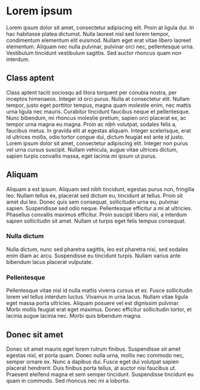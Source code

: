 ﻿# Lorem ipsum
Lorem ipsum dolor sit amet, consectetur adipiscing elit. Proin at ligula dui. In hac habitasse platea dictumst. Nulla laoreet nisl sed lorem tempor, condimentum elementum elit euismod. Nullam eget erat vitae libero laoreet elementum. Aliquam nec nulla pulvinar, pulvinar orci nec, pellentesque urna. Vestibulum tincidunt vestibulum sagittis. Sed auctor rhoncus quam non interdum.

## Class aptent
Class aptent taciti sociosqu ad litora torquent per conubia nostra, per inceptos himenaeos. Integer id orci purus. Nulla at consectetur elit. Nullam tempor, justo eget porttitor tempus, magna quam molestie enim, nec mattis urna ligula nec mauris. Curabitur tincidunt faucibus neque et pellentesque. Nunc bibendum, mi rhoncus molestie pretium, sapien orci placerat ex, ac tempor urna magna eu magna. Proin ac nibh volutpat, sodales felis a, faucibus metus. In gravida elit at egestas aliquam. Integer scelerisque, erat id ultrices mollis, odio tortor congue dui, dictum feugiat est ante id justo. Lorem ipsum dolor sit amet, consectetur adipiscing elit. Integer non purus vel urna cursus suscipit. Nullam vehicula, augue vitae ultrices dictum, sapien turpis convallis massa, eget lacinia mi ipsum ut purus.

## Aliquam
Aliquam a est ipsum. Aliquam sed nibh tincidunt, egestas purus non, fringilla leo. Nullam tellus ex, placerat sed dictum eu, tincidunt at tellus. Proin sit amet dui leo. Donec quis sem consequat, sollicitudin urna eu, pulvinar sapien. Suspendisse sed odio neque. Pellentesque efficitur a mi at ultricies. Phasellus convallis maximus efficitur. Proin suscipit libero nisl, a interdum sapien sollicitudin sit amet. Nullam ut turpis eget felis tempus consequat.

### Nulla dictum
Nulla dictum, nunc sed pharetra sagittis, leo est pharetra nisi, sed sodales enim diam ac arcu. Suspendisse eu tincidunt turpis. Nullam varius ante bibendum lacus placerat vulputate.

### Pellentesque
Pellentesque vitae nisl id nulla mattis viverra cursus et ex. Fusce sollicitudin lorem vel tellus interdum luctus. Vivamus in urna lacus. Nullam vitae ligula eget massa porta ultricies. Aliquam posuere vel est dignissim pulvinar. Morbi mollis feugiat erat eget maximus. Donec efficitur sollicitudin tortor, et lacinia augue lacinia nec. Morbi quis bibendum magna.

## Donec sit amet
Donec sit amet mauris eget lorem rutrum finibus. Suspendisse sit amet egestas nisl, et porta quam. Donec nulla urna, mollis nec commodo nec, semper ornare ex. Nunc a dapibus dui. Fusce eget dui volutpat sapien placerat hendrerit. Duis finibus porta tellus, at auctor nisi faucibus ut. Praesent eleifend magna et sem semper tincidunt. Suspendisse tincidunt eu quam in commodo. Sed rhoncus nec mi a lobortis.